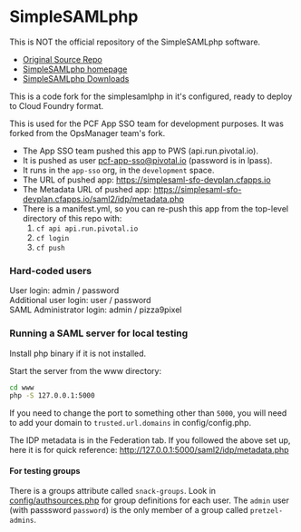 SimpleSAMLphp
=============

This is NOT the official repository of the SimpleSAMLphp software.

* [Original Source Repo](https://github.com/simplesamlphp)
* [SimpleSAMLphp homepage](https://simplesamlphp.org)
* [SimpleSAMLphp Downloads](https://simplesamlphp.org/download)

This is a code fork for the simplesamlphp in it's configured, ready to deploy to Cloud Foundry format.

This is used for the PCF App SSO team for development purposes. It was forked from the OpsManager team's fork.
* The App SSO team pushed this app to PWS (api.run.pivotal.io).
* It is pushed as user pcf-app-sso@pivotal.io (password is in lpass).
* It runs in the `app-sso` org, in the `development` space.
* The URL of pushed app: https://simplesaml-sfo-devplan.cfapps.io
* The Metadata URL of pushed app: https://simplesaml-sfo-devplan.cfapps.io/saml2/idp/metadata.php
* There is a manifest.yml, so you can re-push this app from the top-level directory of this repo with:
  1. `cf api api.run.pivotal.io`
  1. `cf login`
  1. `cf push`

### Hard-coded users

User login: admin / password <br />
Additional user login: user / password <br />
SAML Administrator login: admin / pizza9pixel


### Running a SAML server for local testing

Install php binary if it is not installed. 

Start the server from the www directory:
```bash
cd www
php -S 127.0.0.1:5000
```

If you need to change the port to something other than `5000`, you will need to add your domain to `trusted.url.domains` in config/config.php.


The IDP metadata is in the Federation tab. If you followed the above set up, here it is for quick reference: http://127.0.0.1:5000/saml2/idp/metadata.php


#### For testing groups

There is a groups attribute called `snack-groups`. Look in [config/authsources.php](blob/master/config/authsources.php#L95) for group definitions for each user.
The `admin` user (with passsword `password`) is the only member of a group called `pretzel-admins`. 
